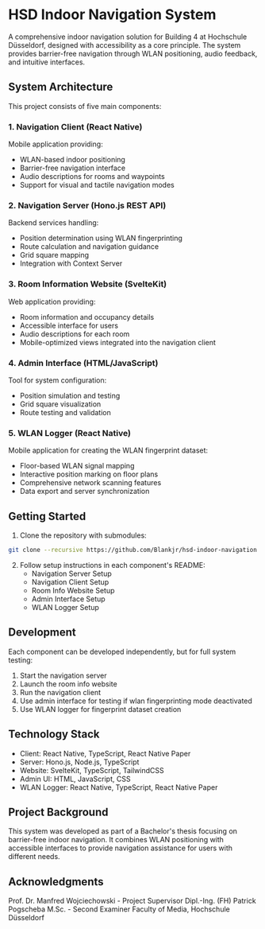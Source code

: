 # HSD Indoor Navigation System
A comprehensive indoor navigation solution for Building 4 at Hochschule Düsseldorf, designed with accessibility as a core principle. The system provides barrier-free navigation through WLAN positioning, audio feedback, and intuitive interfaces.

## System Architecture
This project consists of five main components:

### 1. Navigation Client (React Native)
Mobile application providing:
- WLAN-based indoor positioning
- Barrier-free navigation interface
- Audio descriptions for rooms and waypoints
- Support for visual and tactile navigation modes

### 2. Navigation Server (Hono.js REST API)
Backend services handling:
- Position determination using WLAN fingerprinting
- Route calculation and navigation guidance 
- Grid square mapping
- Integration with Context Server

### 3. Room Information Website (SvelteKit)
Web application providing:
- Room information and occupancy details
- Accessible interface for users
- Audio descriptions for each room
- Mobile-optimized views integrated into the navigation client

### 4. Admin Interface (HTML/JavaScript)
Tool for system configuration:
- Position simulation and testing
- Grid square visualization
- Route testing and validation

### 5. WLAN Logger (React Native)
Mobile application for creating the WLAN fingerprint dataset:
- Floor-based WLAN signal mapping
- Interactive position marking on floor plans
- Comprehensive network scanning features
- Data export and server synchronization

## Getting Started
1. Clone the repository with submodules:
```bash
git clone --recursive https://github.com/Blankjr/hsd-indoor-navigation.git
```

2. Follow setup instructions in each component's README:
    - Navigation Server Setup
    - Navigation Client Setup
    - Room Info Website Setup
    - Admin Interface Setup
    - WLAN Logger Setup

## Development
Each component can be developed independently, but for full system testing:
1. Start the navigation server
2. Launch the room info website
3. Run the navigation client
4. Use admin interface for testing if wlan fingerprinting mode deactivated
5. Use WLAN logger for fingerprint dataset creation

## Technology Stack
- Client: React Native, TypeScript, React Native Paper
- Server: Hono.js, Node.js, TypeScript
- Website: SvelteKit, TypeScript, TailwindCSS
- Admin UI: HTML, JavaScript, CSS
- WLAN Logger: React Native, TypeScript, React Native Paper

## Project Background
This system was developed as part of a Bachelor's thesis focusing on barrier-free indoor navigation. It combines WLAN positioning with accessible interfaces to provide navigation assistance for users with different needs.

## Acknowledgments

Prof. Dr. Manfred Wojciechowski - Project Supervisor
Dipl.-Ing. (FH) Patrick Pogscheba M.Sc. - Second Examiner
Faculty of Media, Hochschule Düsseldorf